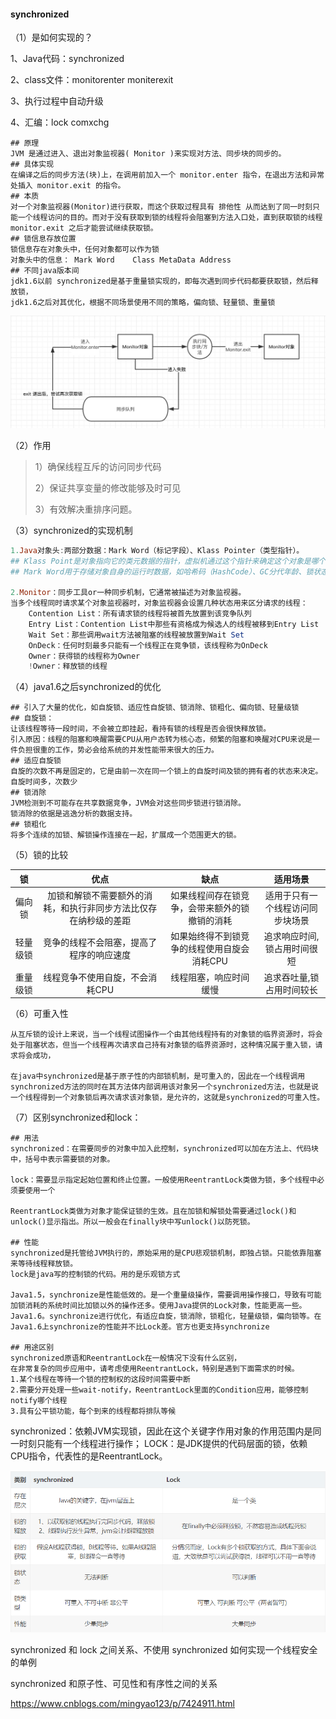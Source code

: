 #### synchronized

（1）是如何实现的？

1、Java代码：synchronized

2、class文件：monitorenter moniterexit

3、执行过程中自动升级

4、汇编：lock comxchg

```shell
## 原理
JVM 是通过进入、退出对象监视器( Monitor )来实现对方法、同步块的同步的。
## 具体实现
在编译之后的同步方法(块)上，在调用前加入一个 monitor.enter 指令，在退出方法和异常处插入 monitor.exit 的指令。
## 本质
对一个对象监视器(Monitor)进行获取，而这个获取过程具有 排他性 从而达到了同一时刻只能一个线程访问的目的。而对于没有获取到锁的线程将会阻塞到方法入口处，直到获取锁的线程 monitor.exit 之后才能尝试继续获取锁。
## 锁信息存放位置
锁信息存在对象头中，任何对象都可以作为锁
对象头中的信息： Mark Word    Class MetaData Address
## 不同java版本间
jdk1.6以前 synchronized是基于重量锁实现的，即每次遇到同步代码都要获取锁，然后释放锁，
jdk1.6之后对其优化，根据不同场景使用不同的策略，偏向锁、轻量锁、重量锁
```

![](../../resource/synchronize流程图.jpg)

（2）作用

> 1）确保线程互斥的访问同步代码
>
> 2）保证共享变量的修改能够及时可见
>
> 3）有效解决重排序问题。

（3）synchronized的实现机制

```powershell
1.Java对象头:两部分数据：Mark Word（标记字段）、Klass Pointer（类型指针）。
## Klass Point是对象指向它的类元数据的指针，虚拟机通过这个指针来确定这个对象是哪个类的实例;
## Mark Word用于存储对象自身的运行时数据，如哈希码（HashCode）、GC分代年龄、锁状态标志、线程持有的锁、偏向线程 ID、偏向时间戳等等,它是实现轻量级锁和偏向锁的关键.

2.Monitor：同步工具or一种同步机制，它通常被描述为对象监视器。
当多个线程同时请求某个对象监视器时，对象监视器会设置几种状态用来区分请求的线程：
    Contention List：所有请求锁的线程将被首先放置到该竞争队列
    Entry List：Contention List中那些有资格成为候选人的线程被移到Entry List
    Wait Set：那些调用wait方法被阻塞的线程被放置到Wait Set
    OnDeck：任何时刻最多只能有一个线程正在竞争锁，该线程称为OnDeck
    Owner：获得锁的线程称为Owner
    !Owner：释放锁的线程
```

（4）java1.6之后synchronized的优化

```shell
## 引入了大量的优化，如自旋锁、适应性自旋锁、锁消除、锁粗化、偏向锁、轻量级锁
## 自旋锁：
让该线程等待一段时间，不会被立即挂起，看持有锁的线程是否会很快释放锁。
引入原因：线程的阻塞和唤醒需要CPU从用户态转为核心态，频繁的阻塞和唤醒对CPU来说是一件负担很重的工作，势必会给系统的并发性能带来很大的压力。
## 适应自旋锁
自旋的次数不再是固定的，它是由前一次在同一个锁上的自旋时间及锁的拥有者的状态来决定。自旋时间多，次数少
## 锁消除
JVM检测到不可能存在共享数据竞争，JVM会对这些同步锁进行锁消除。
锁消除的依据是逃逸分析的数据支持。
## 锁粗化
将多个连续的加锁、解锁操作连接在一起，扩展成一个范围更大的锁。

```

（5）锁的比较

|    锁    |                             优点                             |                      缺点                      |             适用场景             |
| :------: | :----------------------------------------------------------: | :--------------------------------------------: | :------------------------------: |
|  偏向锁  | 加锁和解锁不需要额外的消耗，和执行非同步方法比仅存在纳秒级的差距 | 如果线程间存在锁竞争，会带来额外的锁撤销的消耗 | 适用于只有一个线程访问同步块场景 |
| 轻量级锁 |           竞争的线程不会阻塞，提高了程序的响应速度           |  如果始终得不到锁竞争的线程使用自旋会消耗CPU   |   追求响应时间,锁占用时间很短    |
| 重量级锁 |               线程竞争不使用自旋，不会消耗CPU                |             线程阻塞，响应时间缓慢             |    追求吞吐量,锁占用时间较长     |

（6）可重入性

```shell
从互斥锁的设计上来说，当一个线程试图操作一个由其他线程持有的对象锁的临界资源时，将会处于阻塞状态，但当一个线程再次请求自己持有对象锁的临界资源时，这种情况属于重入锁，请求将会成功，

在java中synchronized是基于原子性的内部锁机制，是可重入的，因此在一个线程调用synchronized方法的同时在其方法体内部调用该对象另一个synchronized方法，也就是说一个线程得到一个对象锁后再次请求该对象锁，是允许的，这就是synchronized的可重入性。
```

（7）区别synchronized和lock：

```shell
## 用法
synchronized：在需要同步的对象中加入此控制，synchronized可以加在方法上、代码块中，括号中表示需要锁的对象。
 
lock：需要显示指定起始位置和终止位置。一般使用ReentrantLock类做为锁，多个线程中必须要使用一个

ReentrantLock类做为对象才能保证锁的生效。且在加锁和解锁处需要通过lock()和unlock()显示指出。所以一般会在finally块中写unlock()以防死锁。

## 性能
synchronized是托管给JVM执行的，原始采用的是CPU悲观锁机制，即独占锁。只能依靠阻塞来等待线程释放锁。
lock是java写的控制锁的代码。用的是乐观锁方式

Java1.5，synchronize是性能低效的。是一个重量级操作，需要调用操作接口，导致有可能加锁消耗的系统时间比加锁以外的操作还多。使用Java提供的Lock对象，性能更高一些。
Java1.6。synchronize进行优化，有适应自旋，锁消除，锁粗化，轻量级锁，偏向锁等。在Java1.6上synchronize的性能并不比Lock差。官方也更支持synchronize

## 用途区别
synchronized原语和ReentrantLock在一般情况下没有什么区别，
在非常复杂的同步应用中，请考虑使用ReentrantLock，特别是遇到下面需求的时候。
1.某个线程在等待一个锁的控制权的这段时间需要中断
2.需要分开处理一些wait-notify，ReentrantLock里面的Condition应用，能够控制notify哪个线程
3.具有公平锁功能，每个到来的线程都将排队等候
```

synchronized：依赖JVM实现锁，因此在这个关键字作用对象的作用范围内是同一时刻只能有一个线程进行操作；
LOCK：是JDK提供的代码层面的锁，依赖CPU指令，代表性的是ReentrantLock。

![](../../resource/synchronized与Lock的区别.png)

synchronized 和 lock 之间关系、不使用 synchronized 如何实现一个线程安全的单例

synchronized 和原子性、可见性和有序性之间的关系

<https://www.cnblogs.com/mingyao123/p/7424911.html>